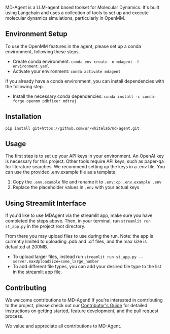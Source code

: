 MD-Agent is a LLM-agent based toolset for Molecular Dynamics.
It's built using Langchain and uses a collection of tools to set up and execute molecular dynamics simulations, particularly in OpenMM.


## Environment Setup
To use the OpenMM features in the agent, please set up a conda environment, following these steps.
- Create conda environment: `conda env create -n mdagent -f environment.yaml`
- Activate your environment: `conda activate mdagent`

If you already have a conda environment, you can install dependencies with the following step.
- Install the necessary conda dependencies: `conda install -c conda-forge openmm pdbfixer mdtraj`


## Installation
```
pip install git+https://github.com/ur-whitelab/md-agent.git
```


## Usage
The first step is to set up your API keys in your environment. An OpenAI key is necessary for this project.
Other tools require API keys, such as paper-qa for literature searches. We recommend setting up the keys in a .env file. You can use the provided .env.example file as a template.
1. Copy the `.env.example` file and rename it to `.env`: `cp .env.example .env`
2. Replace the placeholder values in `.env` with your actual keys

## Using Streamlit Interface
If you'd like to use MDAgent via the streamlit app, make sure you have completed the steps above. Then, in your terminal, run `streamlit run st_app.py` in the project root directory.

From there you may upload files to use during the run. Note: the app is currently limited to uploading .pdb and .cif files, and the max size is defaulted at 200MB.
- To upload larger files, instead run `streamlit run st_app.py --server.maxUploadSize=some_large_number`
- To add different file types, you can add your desired file type to the list in the [streamlit app file](https://github.com/ur-whitelab/md-agent/blob/main/st_app.py).


## Contributing

We welcome contributions to MD-Agent! If you're interested in contributing to the project, please check out our [Contributor's Guide](CONTRIBUTING.md) for detailed instructions on getting started, feature development, and the pull request process.

We value and appreciate all contributions to MD-Agent.
